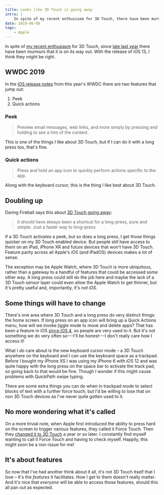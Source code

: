 ```yaml
---
title: Looks like 3D Touch is going away
intro: |
    In spite of my recent enthusiasm for 3D Touch, there have been murmurs that it is on its way out. I think they might be right.
date: 2019-06-08
tags:
    - Apple
---
```


In spite of [my recent enthusiasm](blog/thoughts-on-3d-touch) for 3D Touch, since [late last year](https://www.macrumors.com/2018/10/23/apple-to-expand-haptic-touch-over-time/) there have been murmurs that it is on its way out. With the release of iOS 13, I think they might be right.

## WWDC 2019

In the [iOS release notes](https://www.apple.com/ios/ios-13-preview/features/) from this year's WWDC there are two features that jump out:

1. Peek
2. Quick actions

### Peek

> Preview email messages, web links, and more simply by pressing and holding to see a hint of the content.

This is one of the things I like about 3D Touch, but if I can do it with a long press too, that's fine.

### Quick actions

> Press and hold an app icon to quickly perform actions specific to the app.

Along with the keyboard cursor, this is the thing I like best about 3D Touch.


## Doubling up

Daring Fireball says this about [3D Touch going away](https://daringfireball.net/linked/2019/05/29/3d-touch-2019-iphones):

> it should have always been a shortcut for a long-press, pure and simple. Just a faster way to long-press

If a 3D Touch activates a peek, but so does a long press, I get those things quicker on my 3D Touch enabled device. But people still have access to them on an iPad, iPhone XR and future devices that won't have 3D Touch. Feature parity across all Apple's iOS (and iPadOS) devices makes a lot of sense.

The exception may be Apple Watch, where 3D Touch is more ubiquitous, rather than a gateway to a handful of features that could be accessed some other way. A long press could still do the job here and maybe the lack of a 3D Touch sensor layer could even allow the Apple Watch to get thinner, but it's pretty useful and, importantly, it's *not iOS*.


## Some things will have to change

There's one area where 3D Touch and a long press do very distinct things: the home screen. If long press on an app icon will bring up a Quick Actions menu, how will we invoke jiggle mode to move and delete apps? That has been a feature in iOS [since iOS 4](https://www.cnet.com/news/apple-wins-patent-for-ios-app-folders-and-jiggle-mode/), so people are very used to it. But it's not something we do very often so---I'll be honest---I don't really care how I access it!

What I *do* care about is the new keyboard cursor mode – a 3D Touch anywhere on the keyboard and I can use the keyboard space as a trackpad. Before I bought my iPhone XS I was using my iPhone 6 with iOS 12 and was quite happy with the long press on the space bar to activate the track pad, so going back to that would be fine. Though I wonder if this might cause problems with QuickPath swipe typing.

There are some extra things you can do when in trackpad mode to select blocks of text with a further force touch, but I'd be willing to lose that on non 3D Touch devices as I've never quite gotten used to it.


## No more wondering what it's called

On a more trivial note, when Apple first introduced the ability to press hard on the screen to trigger various features, they called it Force Touch. Then they [changed it to 3D Touch](https://www.dailydot.com/debug/apple-force-touch-3d-touch-iphone-6s/) a year or so later. I constantly find myself wanting to call it Force Touch and having to check myself. Happily, this might soon be a non-issue for me!


## It's about features

So now that I've had another think about it all, it's not 3D Touch itself that I love – it's the _features_ it facilitates. How I get to them doesn't really matter. And it's nice that _everyone_ will be able to access those features, should this all pan out as expected.
